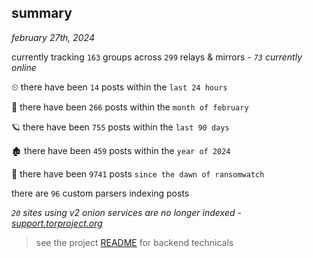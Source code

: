 
## summary
_february 27th, 2024_

currently tracking `163` groups across `299` relays & mirrors - _`73` currently online_

⏲ there have been `14` posts within the `last 24 hours`

🦈 there have been `266` posts within the `month of february`

🪐 there have been `755` posts within the `last 90 days`

🏚 there have been `459` posts within the `year of 2024`

🦕 there have been `9741` posts `since the dawn of ransomwatch`

there are `96` custom parsers indexing posts

_`20` sites using v2 onion services are no longer indexed - [support.torproject.org](https://support.torproject.org/onionservices/v2-deprecation/)_

> see the project [README](https://github.com/joshhighet/ransomwatch#ransomwatch--) for backend technicals
